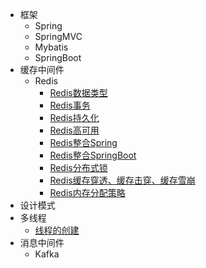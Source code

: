 
- 框架
    - Spring
    - SpringMVC
    - Mybatis
    - SpringBoot
- 缓存中间件
    - Redis
        - [Redis数据类型](缓存中间件/redis/1、redis-数据类型.md)
        - [Redis事务](缓存中间件/redis/2、redis-事务.md)
        - [Redis持久化](缓存中间件/redis/3、redis-持久化.md)
        - [Redis高可用](缓存中间件/redis/4、redis-高可用.md)
        - [Redis整合Spring](缓存中间件/redis/5、redis-Spring整合.md)
        - [Redis整合SpringBoot](缓存中间件/redis/6、redis-SpringBoot整合.md)
        - [Redis分布式锁](缓存中间件/redis/7、redis-分布式锁.md)
        - [Redis缓存穿透、缓存击穿、缓存雪崩](缓存中间件/redis/8、redis-缓存穿透、缓存击穿、缓存雪崩.md)
        - [Redis内存分配策略](缓存中间件/redis/9、redis-内存分配策略.md)
- 设计模式
- 多线程
    - [线程的创建](多线程/线程的创建.md)
- 消息中间件
    - Kafka
